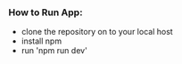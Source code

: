 
### How to Run App:
 - clone the repository on to your local host
 - install npm
 - run 'npm run dev'
